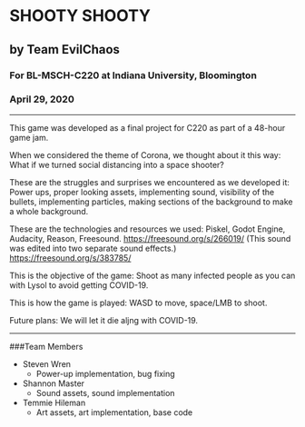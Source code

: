 # SHOOTY SHOOTY
## by Team EvilChaos
### For BL-MSCH-C220 at Indiana University, Bloomington
### April 29, 2020

---

This game was developed as a final project for C220 as part of a 48-hour game jam. 

When we considered the theme of Corona, we thought about it this way: What if we turned social distancing into a space shooter?

These are the struggles and surprises we encountered as we developed it: Power ups, proper looking assets, implementing sound, visibility of the bullets, implementing particles, making sections of the background to make a whole background.

These are the technologies and resources we used: Piskel, Godot Engine, Audacity, Reason, Freesound.
https://freesound.org/s/266019/ (This sound was edited into two separate sound effects.)
https://freesound.org/s/383785/

This is the objective of the game: Shoot as many infected people as you can with Lysol to avoid getting COVID-19.

This is how the game is played: WASD to move, space/LMB to shoot.

Future plans: We will let it die aljng with COVID-19.

---

###Team Members

  * Steven Wren
    * Power-up implementation, bug fixing
  * Shannon Master
    * Sound assets, sound implementation
  * Temmie Hileman
    * Art assets, art implementation, base code

